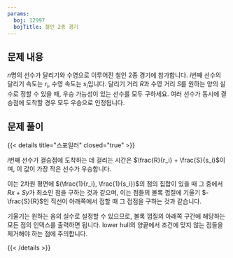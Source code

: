 ```yaml
---
params:
  boj: 12997
  bojTitle: 철인 2종 경기
---
```


## 문제 내용

$n$명의 선수가 달리기와 수영으로 이루어진 철인 2종 경기에 참가합니다. $i$번째 선수의 달리기 속도는 $r_i$, 수영 속도는 $s_i$입니다.
달리기 거리 $R$과 수영 거리 $S$를 원하는 양의 실수로 정할 수 있을 때, 우승 가능성이 있는 선수를 모두 구하세요. 여러 선수가 동시에 결승점에 도착할 경우 모두 우승으로 인정됩니다.

## 문제 풀이

{{< details title="스포일러" closed="true" >}}

$i$번째 선수가 결승점에 도착하는 데 걸리는 시간은 $\frac{R}{r_i} + \frac{S}{s_i}$이며, 이 값이 가장 작은 선수가 우승합니다.

이는 2차원 평면에 $(\frac{1}{r_i}, \frac{1}{s_i})$의 점의 집합이 있을 때 그 중에서 $Rx + Sy$가 최소인 점을 구하는 것과 같으며, 이는 점들의 볼록 껍질에 기울기 $-\frac{S}{R}$인 직선이 아래쪽에서 접할 때 그 접점을 구하는 것과 같습니다.

기울기는 원하는 음의 실수로 설정할 수 있으므로, 볼록 껍질의 아래쪽 구간에 해당하는 모든 점의 인덱스를 출력하면 됩니다. lower hull의 양끝에서 조건에 맞지 않는 점들을 제거해야 하는 점에 주의합니다.

{{< /details >}}
